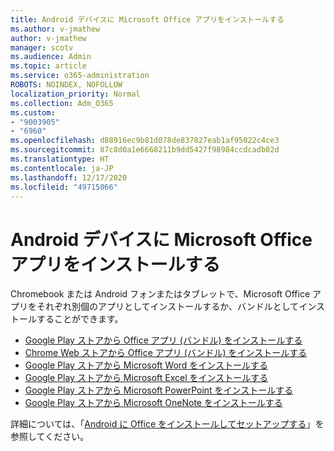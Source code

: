 ```yaml
---
title: Android デバイスに Microsoft Office アプリをインストールする
ms.author: v-jmathew
author: v-jmathew
manager: scotv
ms.audience: Admin
ms.topic: article
ms.service: o365-administration
ROBOTS: NOINDEX, NOFOLLOW
localization_priority: Normal
ms.collection: Adm_O365
ms.custom:
- "9003905"
- "6960"
ms.openlocfilehash: d88916ec9b81d078de837827eab1af95022c4ce3
ms.sourcegitcommit: 87c8d0a1e6668211b9dd5427f98984ccdcadb02d
ms.translationtype: HT
ms.contentlocale: ja-JP
ms.lasthandoff: 12/17/2020
ms.locfileid: "49715066"
---
```

# <a name="install-microsoft-office-apps-on-an-android-device"></a>Android デバイスに Microsoft Office アプリをインストールする

Chromebook または Android フォンまたはタブレットで、Microsoft Office アプリをそれぞれ別個のアプリとしてインストールするか、バンドルとしてインストールすることができます。

- [Google Play ストアから Office アプリ (バンドル) をインストールする](https://go.microsoft.com/fwlink/?linkid=2137009)
- [Chrome Web ストアから Office アプリ (バンドル) をインストールする](https://go.microsoft.com/fwlink/?linkid=2137212)
- [Google Play ストアから Microsoft Word をインストールする](https://go.microsoft.com/fwlink/?linkid=2136994)
- [Google Play ストアから Microsoft Excel をインストールする](https://go.microsoft.com/fwlink/?linkid=2137120)
- [Google Play ストアから Microsoft PowerPoint をインストールする](https://go.microsoft.com/fwlink/?linkid=2137121)
- [Google Play ストアから Microsoft OneNote をインストールする](https://go.microsoft.com/fwlink/?linkid=2137211)

詳細については、「[Android に Office をインストールしてセットアップする](https://go.microsoft.com/fwlink/?linkid=2135287)」を参照してください。
